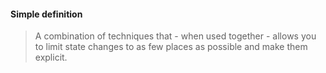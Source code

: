#### Simple definition

> A combination of techniques that - when used together - allows you to limit state changes to as few places as possible and make them explicit.
